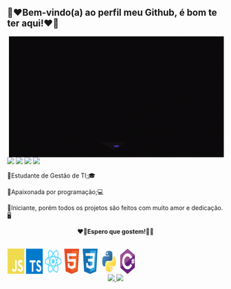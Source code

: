 ## 🍃❤️Bem-vindo(a) ao perfil meu Github, é bom te ter aqui!❤️🍃
<img src=banner.gif width="500px" align="right" />

<a href="https://gls-potilofio.netlify.app" target="_blank"><img src="https://img.shields.io/badge/Portifolio-836FFF?style=for-the-badge&logoColor=white" /></a>
<a href="https://www.linkedin.com/in/gisele-lais/"><img src="https://img.shields.io/badge/Linkedin-214CCE?style=for-the-badge&logo=linkedin&logoColor=white" /></a>
<a href="http://api.whatsapp.com/send?1=pt_BR&phone=5511912920798"><img src="https://img.shields.io/badge/WhatsApp-25D366?style=for-the-badge&logo=whatsapp&logoColor=white" /></a>
<a href="https://www.instagram.com/giselelais77"><img src="https://img.shields.io/badge/Instagram-E4405F?style=for-the-badge&logo=instagram&logoColor=white" /></a>

<div>
<p>📌Estudante de Gestão de TI;🎓</p>
<p>📌Apaixonada por programação;💻</p>
<p>📌Iniciante, porém todos os projetos são feitos com muito amor e dedicação.🖥</p>
<p align="center"><strong>❤🤍Espero que gostem!💜💙<strong><p>
</div>
  
<div style="display: inline_block"><br>
  <img align="center" alt="gih-Js" height="60" width="40" src="https://raw.githubusercontent.com/devicons/devicon/master/icons/javascript/javascript-plain.svg">
  <img align="center" alt="gih-Ts" height="60" width="40" src="https://raw.githubusercontent.com/devicons/devicon/master/icons/typescript/typescript-plain.svg">
  <img align="center" alt="gih-React" height="60" width="40" src="https://raw.githubusercontent.com/devicons/devicon/master/icons/react/react-original.svg">
  <img align="center" alt="gih-HTML" height="60" width="40" src="https://raw.githubusercontent.com/devicons/devicon/master/icons/html5/html5-original.svg">
  <img align="center" alt="gih-CSS" height="60" width="40" src="https://raw.githubusercontent.com/devicons/devicon/master/icons/css3/css3-original.svg">
  <img align="center" alt="gih-Python" height="60" width="40" src="https://raw.githubusercontent.com/devicons/devicon/master/icons/python/python-original.svg">
  <img align="center" alt="gih-Csharp" height="60" width="40" src="https://raw.githubusercontent.com/devicons/devicon/master/icons/csharp/csharp-original.svg">
</div> 
<div align="center">
  <a href="https://github.com/ei-Gih">
  <img height="150em" src="https://github-readme-stats.vercel.app/api?username=ei-Gih&show_icons=true&theme=dracula&include_all_commits=true&count_private=true"/>
  <img height="150em" src="https://github-readme-stats.vercel.app/api/top-langs/?username=ei-Gih&layout=compact&langs_count=6&theme=dracula"/>
</div>


